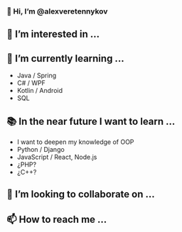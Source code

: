 ### 👋 Hi, I’m @alexveretennykov
## 👀 I’m interested in ...
## 🌱 I’m currently learning ...
- Java / Spring
- C# / WPF
- Kotlin / Android
- SQL
## :books: In the near future I want to learn ...
- I want to deepen my knowledge of OOP
- Python / Django
- JavaScript / React, Node.js
- ¿PHP?
- ¿C++?
## 💞️ I’m looking to collaborate on ...
## 📫 How to reach me ...

<!---
alexveretennykov/alexveretennykov is a ✨ special ✨ repository because its `README.md` (this file) appears on your GitHub profile.
You can click the Preview link to take a look at your changes.
--->
